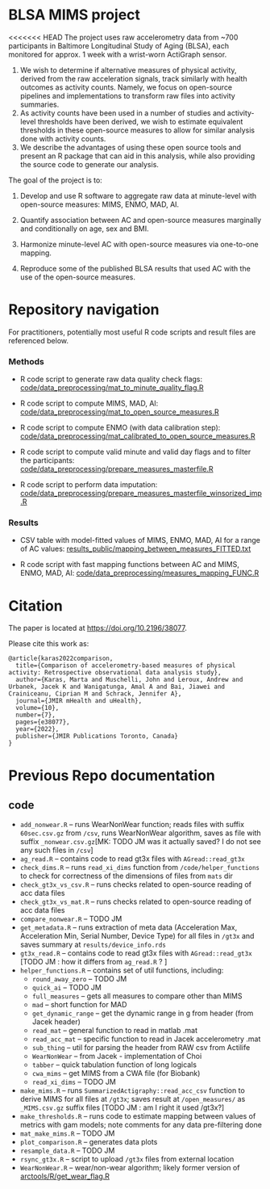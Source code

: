 
<!-- README.md is generated from README.Rmd. Please edit that file -->

# BLSA MIMS project

<!-- badges: start -->

<!-- badges: end -->

\<\<\<\<\<\<\< HEAD The project uses raw accelerometry data from ~700
participants in Baltimore Longitudinal Study of Aging (BLSA), each
monitored for approx. 1 week with a wrist-worn ActiGraph sensor.

1.  We wish to determine if alternative measures of physical activity,
    derived from the raw acceleration signals, track similarly with
    health outcomes as activity counts. Namely, we focus on open-source
    pipelines and implementations to transform raw files into activity
    summaries.  
2.  As activity counts have been used in a number of studies and
    activity-level thresholds have been derived, we wish to estimate
    equivalent thresholds in these open-source measures to allow for
    similar analysis done with activity counts.
3.  We describe the advantages of using these open source tools and
    present an R package that can aid in this analysis, while also
    providing the source code to generate our analysis.

The goal of the project is to:

1.  Develop and use R software to aggregate raw data at minute-level
    with open-source measures: MIMS, ENMO, MAD, AI.

2.  Quantify association between AC and open-source measures marginally
    and conditionally on age, sex and BMI.

3.  Harmonize minute-level AC with open-source measures via one-to-one
    mapping.

4.  Reproduce some of the published BLSA results that used AC with the
    use of the open-source measures.

# Repository navigation

For practitioners, potentially most useful R code scripts and result
files are referenced below.

### Methods

- R code script to generate raw data quality check flags:
  [code/data_preprocessing/mat_to_minute_quality_flag.R](https://github.com/muschellij2/blsa_mims/blob/master/code/data_preprocessing/mat_to_minute_quality_flag.R)

- R code script to compute MIMS, MAD, AI:
  [code/data_preprocessing/mat_to_open_source_measures.R](https://github.com/muschellij2/blsa_mims/blob/master/code/data_preprocessing/mat_to_open_source_measures.R)

- R code script to compute ENMO (with data calibration step):
  [code/data_preprocessing/mat_calibrated_to_open_source_measures.R](https://github.com/muschellij2/blsa_mims/blob/master/code/data_preprocessing/mat_calibrated_to_open_source_measures.R)

- R code script to compute valid minute and valid day flags and to
  filter the participants:
  [code/data_preprocessing/prepare_measures_masterfile.R](https://github.com/muschellij2/blsa_mims/blob/master/code/data_preprocessing/prepare_measures_masterfile.R)

- R code script to perform data imputation:
  [code/data_preprocessing/prepare_measures_masterfile_winsorized_imp.R](https://github.com/muschellij2/blsa_mims/blob/master/code/data_preprocessing/prepare_measures_masterfile_winsorized_imp.R)

### Results

- CSV table with model-fitted values of MIMS, ENMO, MAD, AI for a range
  of AC values:
  [results_public/mapping_between_measures_FITTED.txt](https://raw.githubusercontent.com/muschellij2/blsa_mims/master/results_public/mapping_between_measures_FITTED.txt)

- R code script with fast mapping functions between AC and MIMS, ENMO,
  MAD, AI:
  [code/data_preprocessing/measures_mapping_FUNC.R](https://github.com/muschellij2/blsa_mims/blob/master/code/data_preprocessing/measures_mapping_FUNC.R)

# Citation

The paper is located at <https://doi.org/10.2196/38077>.

Please cite this work as:

    @article{karas2022comparison,
      title={Comparison of accelerometry-based measures of physical activity: Retrospective observational data analysis study},
      author={Karas, Marta and Muschelli, John and Leroux, Andrew and Urbanek, Jacek K and Wanigatunga, Amal A and Bai, Jiawei and Crainiceanu, Ciprian M and Schrack, Jennifer A},
      journal={JMIR mHealth and uHealth},
      volume={10},
      number={7},
      pages={e38077},
      year={2022},
      publisher={JMIR Publications Toronto, Canada}
    }

# Previous Repo documentation

## code

- `add_nonwear.R` – runs WearNonWear function; reads files with suffix
  `60sec.csv.gz` from `/csv`, runs WearNonWear algorithm, saves as file
  with suffix `_nonwear.csv.gz`\[MK: TODO JM was it actually saved? I do
  not see any such files in `/csv`\]
- `ag_read.R` – contains code to read gt3x files with
  `AGread::read_gt3x`
- `check_dims.R` – runs `read_xi_dims` function from
  `/code/helper_functions` to check for correctness of the dimensions of
  files from `mats` dir
- `check_gt3x_vs_csv.R` – runs checks related to open-source reading of
  acc data files
- `check_gt3x_vs_mat.R` – runs checks related to open-source reading of
  acc data files
- `compare_nonwear.R` – TODO JM
- `get_metadata.R` – runs extraction of meta data (Acceleration Max,
  Acceleration Min, Serial Number, Device Type) for all files in `/gt3x`
  and saves summary at `results/device_info.rds`
- `gt3x_read.R` – contains code to read gt3x files with
  `AGread::read_gt3x` \[TODO JM : how it differs from `ag_read.R` ? \]
- `helper_functions.R` – contains set of util functions, including:
  - `round_away_zero` – TODO JM
  - `quick_ai` – TODO JM
  - `full_measures` – gets all measures to compare other than MIMS
  - `mad` – short function for MAD
  - `get_dynamic_range` – get the dynamic range in g from header (from
    Jacek header)
  - `read_mat` – general function to read in matlab .mat
  - `read_acc_mat` – specific function to read in Jacek accelerometry
    .mat
  - `sub_thing` – util for parsing the header from RAW csv from Actilife
  - `WearNonWear` – from Jacek - implementation of Choi
  - `tabber` – quick tabulation function of long logicals
  - `cwa_mims` – get MIMS from a CWA file (for Biobank)
  - `read_xi_dims` – TODO JM
- `make_mims.R` – runs `SummarizedActigraphy::read_acc_csv` function to
  derive MIMS for all files at `/gt3x`; saves result at
  `/open_measures/` as `_MIMS.csv.gz` suffix files \[TODO JM : am I
  right it used /gt3x?\]
- `make_thresholds.R` – runs code to estimate mapping between values of
  metrics with gam models; note comments for any data pre-filtering done
- `mat_make_mims.R` – TODO JM
- `plot_comparison.R` – generates data plots
- `resample_data.R` – TODO JM
- `rsync_gt3x.R` – script to upload `/gt3x` files from external location
- `WearNonWear.R` – wear/non-wear algorithm; likely former version of
  [arctools/R/get_wear_flag.R](https://github.com/martakarass/arctools/blob/master/R/get_wear_flag.R)
